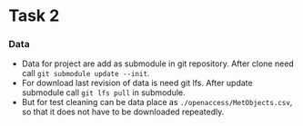 # Task 2 

### Data 
* Data for project are add as submodule in git repository. After clone need call `git submodule update --init`.
* For download last revision of data is need git lfs. After update submodule call `git lfs pull` in submodule.
* But for test cleaning can be data place as `./openaccess/MetObjects.csv`, so that it does not have to be downloaded repeatedly.